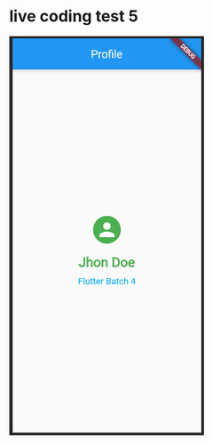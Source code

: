 # live coding test 5
<!--
<h3> Screenshot(output of the code): </h3>
-->
![App Screenshot](https://github.com/mdyasinahmed/app_server/blob/main/livetest/livetest5/Screenshot.png)
